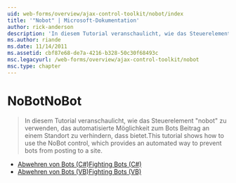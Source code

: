 ```yaml
---
uid: web-forms/overview/ajax-control-toolkit/nobot/index
title: '"Nobot" | Microsoft-Dokumentation'
author: rick-anderson
description: 'In diesem Tutorial veranschaulicht, wie das Steuerelement "nobot" zu verwenden, das automatisierte Möglichkeit zum Bots Beitrag an einem Standort zu verhindern, dass bietet.'
ms.author: riande
ms.date: 11/14/2011
ms.assetid: cbf87e68-de7a-4216-b328-50c30f68493c
msc.legacyurl: /web-forms/overview/ajax-control-toolkit/nobot
msc.type: chapter
---
```

<a name="nobot"></a><span data-ttu-id="00bda-103">NoBot</span><span class="sxs-lookup"><span data-stu-id="00bda-103">NoBot</span></span>
====================
> <span data-ttu-id="00bda-104">In diesem Tutorial veranschaulicht, wie das Steuerelement "nobot" zu verwenden, das automatisierte Möglichkeit zum Bots Beitrag an einem Standort zu verhindern, dass bietet.</span><span class="sxs-lookup"><span data-stu-id="00bda-104">This tutorial shows how to use the NoBot control, which provides an automated way to prevent bots from posting to a site.</span></span>


- [<span data-ttu-id="00bda-105">Abwehren von Bots (C#)</span><span class="sxs-lookup"><span data-stu-id="00bda-105">Fighting Bots (C#)</span></span>](fighting-bots-cs.md)
- [<span data-ttu-id="00bda-106">Abwehren von Bots (VB)</span><span class="sxs-lookup"><span data-stu-id="00bda-106">Fighting Bots (VB)</span></span>](fighting-bots-vb.md)
